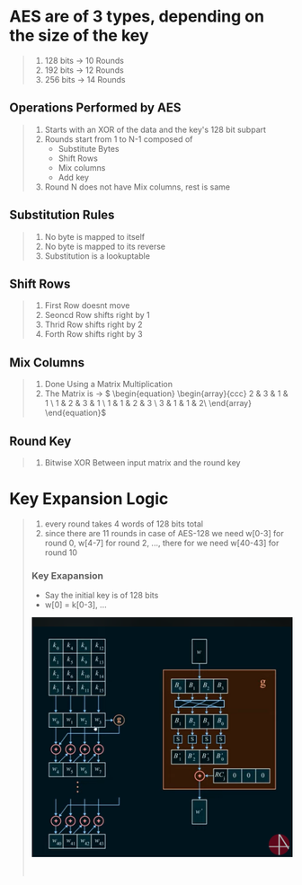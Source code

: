 # AES are of 3 types, depending on the size of the key
> 1) 128 bits -> 10 Rounds
> 2) 192 bits -> 12 Rounds
> 3) 256 bits -> 14 Rounds

## Operations Performed by AES
> 1) Starts with an XOR of the data and the key's 128 bit subpart
> 2) Rounds start from 1 to N-1 composed of
>       - Substitute Bytes
>       - Shift Rows
>       - Mix columns
>       - Add key
> 3) Round N does not have Mix columns, rest is same

## Substitution Rules

> 1) No byte is mapped to itself
> 2) No byte is mapped to its reverse
> 3) Substitution is a lookuptable

## Shift Rows

> 1) First Row doesnt move
> 2) Seoncd Row shifts right by 1
> 3) Thrid Row shifts right by 2
> 4) Forth Row shifts right by 3

## Mix Columns

> 1) Done Using a Matrix Multiplication
> 2) The Matrix is ->
> $
> \begin{equation}
> \begin{array}{ccc}
> 2 & 3 & 1 & 1 \\
> 1 & 2 & 3 & 1 \\
> 1 & 1 & 2 & 3 \\
> 3 & 1 & 1 & 2\\
> \end{array}
> \end{equation}$

## Round Key

> 1) Bitwise XOR Between input matrix and the round key


# Key Expansion Logic

> 1) every round takes 4 words of 128 bits total
> 2) since there are 11 rounds in case of AES-128 we need w[0-3] for round 0, w[4-7] for round 2, ..., there for we need w[40-43] for round 10
> ### Key Exapansion
> - Say the initial key is of 128 bits
> - w[0] = k[0-3], ...
>
> ![AES Key Exapansion Image](images/KeyExpansion.png)
> <p style = "color: rgba(256, 256, 256, 0.2)">Courtesy (Neso Academy)</p>